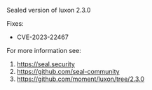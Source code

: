 Sealed version of luxon 2.3.0

Fixes:
- CVE-2023-22467

For more information see:
  1. https://seal.security
  2. https://github.com/seal-community
  3. https://github.com/moment/luxon/tree/2.3.0
